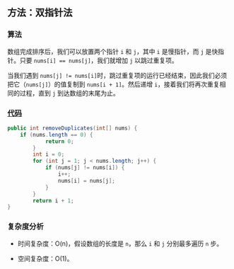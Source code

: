 ## 方法：双指针法

### 算法

数组完成排序后，我们可以放置两个指针 `i` 和 `j`，其中 `i` 是慢指针，而 `j` 是快指针。只要 `nums[i] == nums[j]`，我们就增加 `j` 以跳过重复项。

当我们遇到 `nums[j] != nums[i]`时，跳过重复项的运行已经结束，因此我们必须把它（`nums[j]`）的值复制到 `nums[i + 1]`。然后递增 `i`，接着我们将再次重复相同的过程，直到 `j` 到达数组的末尾为止。

### [代码]()

```Java
public int removeDuplicates(int[] nums) {
    if (nums.length == 0) {
            return 0;
        }
        int i = 0;
        for (int j = 1; j < nums.length; j++) {
            if (nums[j] != nums[i]) {
                i++;
                nums[i] = nums[j];
            }
        }
        return i + 1;
}
```
### 复杂度分析

- 时间复杂度：O(n)，假设数组的长度是 `n`，那么 `i` 和 `j` 分别最多遍历 `n` 步。

- 空间复杂度：O(1)。